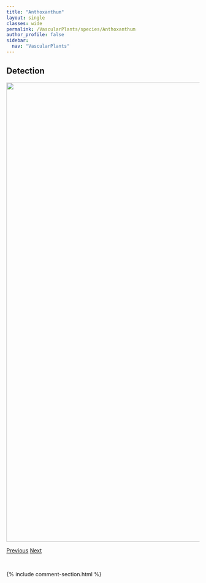 ```yaml
---
title: "Anthoxanthum"
layout: single
classes: wide
permalink: /VascularPlants/species/Anthoxanthum
author_profile: false
sidebar:
  nav: "VascularPlants"
---
```


<h2>Detection</h2>

<a href="https://drive.google.com/uc?export=view&id=1zPRU0kvRZqX7L4pJ-56yh1EggkJpAfRy">
<img src="https://drive.google.com/uc?export=view&id=1zPRU0kvRZqX7L4pJ-56yh1EggkJpAfRy" height = "1200" width = "800">
</a>


<a href="/DevelopmentWebsite/VascularPlants/species/AntennariaUmbrinella" class="pagination--pager" title="Antennaria umbrinella">Previous</a> <a href="/DevelopmentWebsite/VascularPlants/species/AnthoxanthumHirtum" class="pagination--pager" title="Anthoxanthum hirtum">Next</a>

<p>&nbsp;</p>

{% include comment-section.html %}

